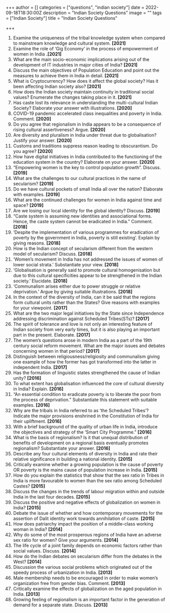 +++
author = []
categories = ["questions", "indian society"]
date = 2022-09-18T18:30:00Z
description = "Indian Society Questions"
image = ""
tags = ["Indian Society"]
title = "Indian Society Questions"

+++
 1. Examine the uniqueness of the tribal knowledge system when compared to mainstream knowledge and cultural system. **\[2021\]**
 2. Examine the role of ‘Gig Economy’ in the process of empowerment of women in India **.\[2021\]** 
 3. What are the main socio-economic implications arising out of the development of IT industries in major cities of India? **\[2021\]**
 4. Discuss the main objectives of Population Education and point out the measures to achieve them in India in detail. **\[2021\]**
 5. What is Cryptocurrency? How does it affect the global society? Has it been affecting Indian society also? **\[2021\]**
 6. How does the Indian society maintain continuity in traditional social values? Enumerate the changes taking place in it. **\[2021\]**
 7. Has caste lost its relevance in understanding the multi-cultural Indian Society? Elaborate your answer with illustrations. **\[2020\]**
 8. COVID-19 pandemic accelerated class inequalities and poverty in India. Comment. **\[2020\]**
 9. Do you agree that regionalism in India appears to be a consequence of rising cultural assertiveness? Argue. **\[2020\]**
10. Are diversity and pluralism in India under threat due to globalisation? Justify your answer. **\[2020\]**
11. Customs and traditions suppress reason leading to obscurantism. Do you agree? **\[2020\]**
12. How have digital initiatives in India contributed to the functioning of the education system in the country? Elaborate on your answer. **\[2020\]**
13. “Empowering women is the key to control population growth”. Discuss. **\[2019\]**
14. What are the challenges to our cultural practices in the name of secularism? **\[2019\]**
15. Do we have cultural pockets of small India all over the nation? Elaborate with examples. **\[2019\]**
16. What are the continued challenges for women in India against time and space? **\[2019\]**
17. Are we losing our local identity for the global identity? Discuss. **\[2019\]**
18. “Caste system is assuming new identities and associational forms. Hence, the caste system cannot be eradicated in India.” Comment. **\[2018\]**
19. ‘Despite the implementation of various programmes for eradication of poverty by the government in India, poverty is still existing’. Explain by giving reasons. **\[2018\]**
20. How is the Indian concept of secularism different from the western model of secularism? Discuss. **\[2018\]**
21. ‘Women’s movement in India has not addressed the issues of women of lower social strata.’ Substantiate your view. **\[2018\]**
22. ‘Globalisation is generally said to promote cultural homogenisation but due to this cultural specificities appear to be strengthened in the Indian society.’ Elucidate. **\[2018\]**
23. ‘Communalism arises either due to power struggle or relative deprivation.’ Argue by giving suitable illustrations. **\[2018\]**
24. In the context of the diversity of India, can it be said that the regions form cultural units rather than the States? Give reasons with examples for your viewpoint. **\[2017\]**
25. What are the two major legal initiatives by the State since Independence addressing discrimination against Scheduled Tribes(STs)? **\[2017\]**
26. The spirit of tolerance and love is not only an interesting feature of Indian society from very early times, but it is also playing an important part in the present. Elaborate. **\[2017\]**
27. The women’s questions arose in modern India as a part of the 19th century social reform movement. What are the major issues and debates concerning women in that period? **\[2017\]**
28. Distinguish between religiousness/religiosity and communalism giving one example of how the former has got transformed into the latter in independent India. **\[2017\]**
29. Has the formation of linguistic states strengthened the cause of Indian unity?   **\[2016\]**
30. To what extent has globalisation influenced the core of cultural diversity in India? Explain. **\[2016\]**
31. “An essential condition to eradicate poverty is to liberate the poor from the process of deprivation.” Substantiate this statement with suitable examples. **\[2016\]**
32. Why are the tribals in India referred to as ‘the Scheduled Tribes’? Indicate the major provisions enshrined in the Constitution of India for their upliftment. **\[2016\]**
33. With a brief background of the quality of urban life in India, introduce the objectives and strategy of the ‘Smart City Programme.” **\[2016\]**
34. What is the basis of regionalism? Is it that unequal distribution of benefits of development on a regional basis eventually promotes regionalism? Substantiate your answer. **\[2016\]**
35. Describe any four cultural elements of diversity in India and rate their relative significance in building a national identity. **\[2015\]**
36. Critically examine whether a growing population is the cause of poverty OR poverty is the mains cause of population increase in India. **\[2015\]**
37. How do you explain the statistics that show that the sex ratio in Tribes in India is more favourable to women than the sex ratio among Scheduled Castes? **\[2015\]**
38. Discuss the changes in the trends of labour migration within and outside India in the last four decades. **\[2015\]**
39. Discuss the positive and negative effects of globalization on women in India? **\[2015\]**
40. Debate the issue of whether and how contemporary movements for the assertion of Dalit identity work towards annihilation of caste. **\[2015\]**
41. How does patriarchy impact the position of a middle-class working woman in India? **\[2014\]**
42. Why do some of the most prosperous regions of India have an adverse sex ratio for women? Give your arguments. **\[2014\]**
43. The life cycle of a joint family depends on economic factors rather than social values. Discuss. **\[2014\]**
44. How do the Indian debates on secularism differ from the debates in the West? **\[2014\]**
45. Discussion the various social problems which originated out of the speedy process of urbanization in India. **\[2013\]**
46. Male membership needs to be encouraged in order to make women’s organization free from gender bias. Comment. **\[2013\]**
47. Critically examine the effects of globalization on the aged population in India. **\[2013\]**
48. Growing feeling of regionalism is an important factor in the generation of demand for a separate state. Discuss. **\[2013\]**